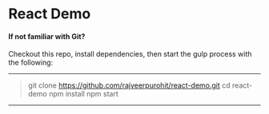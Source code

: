 # React Demo

#### If not familiar with Git?
Checkout this repo, install dependencies, then start the gulp process with the following:

*******************************************************************
> git clone https://github.com/rajveerpurohit/react-demo.git
> cd react-demo
> npm install
> npm start
*******************************************************************


